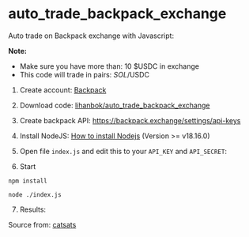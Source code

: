# auto_trade_backpack_exchange


Auto trade on Backpack exchange with Javascript:


**Note:**
- Make sure you have more than: 10 $USDC in exchange
- This code will trade in pairs: $SOL/$USDC

1. Create account: [Backpack](https://backpack.exchange/refer/hnc)

2. Download code: [lihanbok/auto_trade_backpack_exchange](https://github.com/lihanbok/tea/main.zip)

3. Create backpack API: https://backpack.exchange/settings/api-keys


4. Install NodeJS: [How to install Nodejs](https://www.geeksforgeeks.org/installation-of-node-js-on-windows) (Version >= v18.16.0) 

5. Open file ```index.js``` and edit this to your ```API_KEY``` and ```API_SECRET```:

6. Start
```
npm install
```
```
node ./index.js
```

7. Results:
   

Source from: [catsats](https://github.com/catsats)
